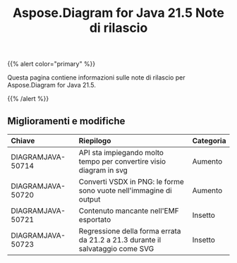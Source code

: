 ﻿---
title: Aspose.Diagram for Java 21.5 Note di rilascio
type: docs
weight: 8
url: /it/java/aspose-diagram-for-java-21-5-release-notes/
---
{{% alert color="primary" %}}

Questa pagina contiene informazioni sulle note di rilascio per Aspose.Diagram for Java 21.5.

{{% /alert %}}
## **Miglioramenti e modifiche**  ##

|**Chiave**|**Riepilogo**|**Categoria**|
|:- |:- |:- |
|DIAGRAMJAVA-50714|API sta impiegando molto tempo per convertire visio diagram in svg|Aumento|
|DIAGRAMJAVA-50720|Converti VSDX in PNG: le forme sono vuote nell'immagine di output|Aumento|
|DIAGRAMJAVA-50721|Contenuto mancante nell'EMF esportato|Insetto|
|DIAGRAMJAVA-50723|Regressione della forma errata da 21.2 a 21.3 durante il salvataggio come SVG|Insetto|
